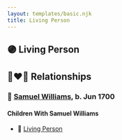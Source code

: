 ```yaml
---
layout: templates/basic.njk
title: Living Person
---
```

## 🟣 Living Person


## 👩‍❤️‍👨 Relationships

### 🔵 [Samuel Williams](/people/9/90108080), b. Jun 1700

#### Children With Samuel Williams
* 🔵 [Living Person](/people/5/55971024)